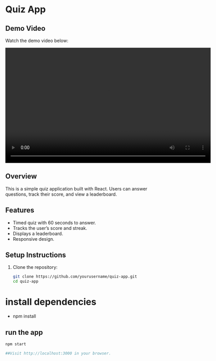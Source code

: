 # Quiz App


## Demo Video

Watch the demo video below:

<video width="640" height="360" controls>
  <source src="https://github.com/Eroc-S/quiz-app-Testline-/quiz-app.mov?raw=true" type="video/quicktime">
  Your browser does not support the video tag.
</video>


## Overview
This is a simple quiz application built with React. Users can answer questions, track their score, and view a leaderboard.

## Features
- Timed quiz with 60 seconds to answer.
- Tracks the user’s score and streak.
- Displays a leaderboard.
- Responsive design.

## Setup Instructions
1. Clone the repository:
   ```bash
   git clone https://github.com/yourusername/quiz-app.git
   cd quiz-app 
# install dependencies 
- npm install
 
## run the app
 ```bash
npm start 

##Visit http://localhost:3000 in your browser.
